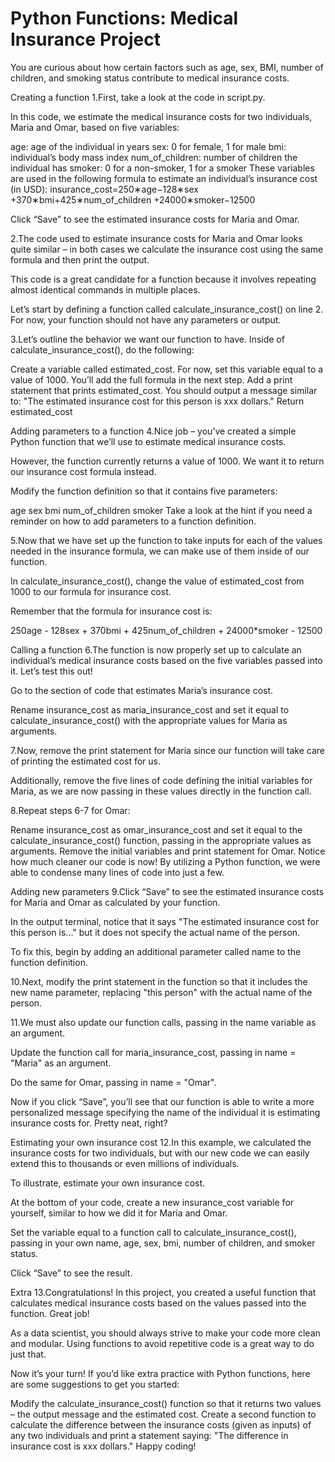 # Python Functions: Medical Insurance Project

You are curious about how certain factors such as age, sex, BMI, number of children, and smoking status contribute to medical insurance costs.

Creating a function 1.First, take a look at the code in script.py.

In this code, we estimate the medical insurance costs for two individuals, Maria and Omar, based on five variables:

age: age of the individual in years sex: 0 for female, 1 for male bmi: individual’s body mass index num_of_children: number of children the individual has smoker: 0 for a non-smoker, 1 for a smoker These variables are used in the following formula to estimate an individual’s insurance cost (in USD): insurance_cost=250∗age−128∗sex +370∗bmi+425∗num_of_children +24000∗smoker−12500​

Click “Save” to see the estimated insurance costs for Maria and Omar.

2.The code used to estimate insurance costs for Maria and Omar looks quite similar – in both cases we calculate the insurance cost using the same formula and then print the output.

This code is a great candidate for a function because it involves repeating almost identical commands in multiple places.

Let’s start by defining a function called calculate_insurance_cost() on line 2. For now, your function should not have any parameters or output.

3.Let’s outline the behavior we want our function to have. Inside of calculate_insurance_cost(), do the following:

Create a variable called estimated_cost. For now, set this variable equal to a value of 1000. You’ll add the full formula in the next step. Add a print statement that prints estimated_cost. You should output a message similar to: "The estimated insurance cost for this person is xxx dollars." Return estimated_cost

Adding parameters to a function 4.Nice job – you’ve created a simple Python function that we’ll use to estimate medical insurance costs.

However, the function currently returns a value of 1000. We want it to return our insurance cost formula instead.

Modify the function definition so that it contains five parameters:

age sex bmi num_of_children smoker Take a look at the hint if you need a reminder on how to add parameters to a function definition.

5.Now that we have set up the function to take inputs for each of the values needed in the insurance formula, we can make use of them inside of our function.

In calculate_insurance_cost(), change the value of estimated_cost from 1000 to our formula for insurance cost.

Remember that the formula for insurance cost is:

250age - 128sex + 370bmi + 425num_of_children + 24000*smoker - 12500

Calling a function 6.The function is now properly set up to calculate an individual’s medical insurance costs based on the five variables passed into it. Let’s test this out!

Go to the section of code that estimates Maria’s insurance cost.

Rename insurance_cost as maria_insurance_cost and set it equal to calculate_insurance_cost() with the appropriate values for Maria as arguments.

7.Now, remove the print statement for Maria since our function will take care of printing the estimated cost for us.

Additionally, remove the five lines of code defining the initial variables for Maria, as we are now passing in these values directly in the function call.

8.Repeat steps 6-7 for Omar:

Rename insurance_cost as omar_insurance_cost and set it equal to the calculate_insurance_cost() function, passing in the appropriate values as arguments. Remove the initial variables and print statement for Omar. Notice how much cleaner our code is now! By utilizing a Python function, we were able to condense many lines of code into just a few.

Adding new parameters 9.Click “Save” to see the estimated insurance costs for Maria and Omar as calculated by your function.

In the output terminal, notice that it says "The estimated insurance cost for this person is..." but it does not specify the actual name of the person.

To fix this, begin by adding an additional parameter called name to the function definition.

10.Next, modify the print statement in the function so that it includes the new name parameter, replacing "this person" with the actual name of the person.

11.We must also update our function calls, passing in the name variable as an argument.

Update the function call for maria_insurance_cost, passing in name = "Maria" as an argument.

Do the same for Omar, passing in name = "Omar".

Now if you click “Save”, you’ll see that our function is able to write a more personalized message specifying the name of the individual it is estimating insurance costs for. Pretty neat, right?

Estimating your own insurance cost 12.In this example, we calculated the insurance costs for two individuals, but with our new code we can easily extend this to thousands or even millions of individuals.

To illustrate, estimate your own insurance cost.

At the bottom of your code, create a new insurance_cost variable for yourself, similar to how we did it for Maria and Omar.

Set the variable equal to a function call to calculate_insurance_cost(), passing in your own name, age, sex, bmi, number of children, and smoker status.

Click “Save” to see the result.

Extra 13.Congratulations! In this project, you created a useful function that calculates medical insurance costs based on the values passed into the function. Great job!

As a data scientist, you should always strive to make your code more clean and modular. Using functions to avoid repetitive code is a great way to do just that.

Now it’s your turn! If you’d like extra practice with Python functions, here are some suggestions to get you started:

Modify the calculate_insurance_cost() function so that it returns two values – the output message and the estimated cost. Create a second function to calculate the difference between the insurance costs (given as inputs) of any two individuals and print a statement saying: "The difference in insurance cost is xxx dollars." Happy coding!
